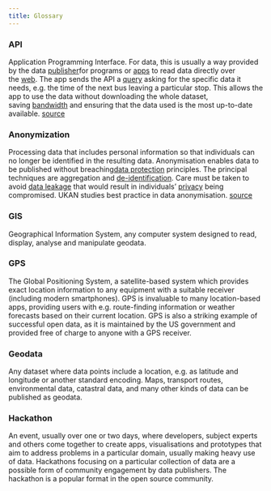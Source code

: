 ```yaml
---
title: Glossary
---
```


### API

Application Programming Interface. For data, this is usually a way provided by the data [publisher](http://opendatahandbook.org/glossary/en/terms/publisher/)for programs or [apps](http://opendatahandbook.org/glossary/en/terms/app-application/) to read data directly over the [web](http://opendatahandbook.org/glossary/en/terms/web/). The app sends the API a [query](http://opendatahandbook.org/glossary/en/terms/query/) asking for the specific data it needs, e.g. the time of the next bus leaving a particular stop. This allows the app to use the data without downloading the whole dataset, saving [bandwidth](http://opendatahandbook.org/glossary/en/terms/bandwidth/) and ensuring that the data used is the most up-to-date available. [source](http://opendatahandbook.org/glossary/en/)



### Anonymization

Processing data that includes personal information so that individuals can no longer be identified in the resulting data. Anonymisation enables data to be published without breaching[data protection](http://opendatahandbook.org/glossary/en/terms/data-protection-legislation/) principles. The principal techniques are aggregation and [de-identification](http://opendatahandbook.org/glossary/en/terms/de-identification/). Care must be taken to avoid [data leakage](http://opendatahandbook.org/glossary/en/terms/data-leakage/) that would result in individuals’ [privacy](http://opendatahandbook.org/glossary/en/terms/privacy/) being compromised. UKAN studies best practice in data anonymisation. [source](http://opendatahandbook.org/glossary/en/)



### GIS

Geographical Information System, any computer system designed to read, display, analyse and manipulate geodata.



### GPS

The Global Positioning System, a satellite-based system which provides exact location information to any equipment with a suitable receiver (including modern smartphones). GPS is invaluable to many location-based apps, providing users with e.g. route-finding information or weather forecasts based on their current location. GPS is also a striking example of successful open data, as it is maintained by the US government and provided free of charge to anyone with a GPS receiver.



### Geodata

Any dataset where data points include a location, e.g. as latitude and longitude or another standard encoding. Maps, transport routes, environmental data, catastral data, and many other kinds of data can be published as geodata.



### Hackathon

An event, usually over one or two days, where developers, subject experts and others come together to create apps, visualisations and prototypes that aim to address problems in a particular domain, usually making heavy use of data. Hackathons focusing on a particular collection of data are a possible form of community engagement by data publishers. The hackathon is a popular format in the open source community.


